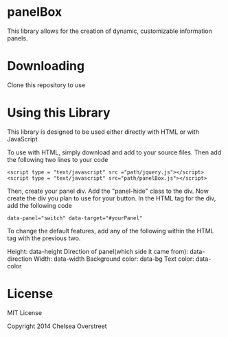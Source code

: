 panelBox
========

This library allows for the creation of dynamic, customizable information panels.

Downloading
============

Clone this repository to use

Using this Library
===================

This library is designed to be used either directly with HTML or with JavaScript

To use with HTML, simply download and add to your source files. Then add the following two lines to your code

    <script type = "text/javascript" src ="path/jquery.js"></script>
    <script type = "text/javascript" src="path/panelBox.js"></script>

Then, create your panel div. Add the "panel-hide" class to the div. Now create the div you plan to use for your button. In the HTML tag for the div, add the following code

    data-panel="switch" data-target="#yourPanel"
    
To change the default features, add any of the following within the HTML tag with the previous two.

Height: data-height
Direction of panel(which side it came from): data-direction
Width: data-width
Background color: data-bg
Text color: data-color

License
=======

MIT License

Copyright 2014 Chelsea Overstreet
